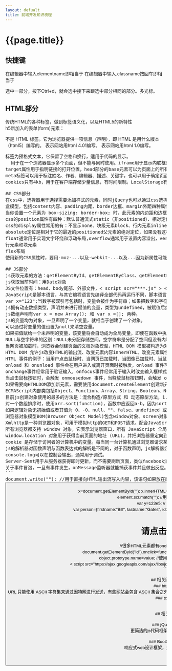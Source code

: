 ```yaml
---
layout: defualt
title: 前端开发知识梳理
---
```


# {{page.title}}

## 快捷键
在编辑器中输入elementname即相当于<elementname></elementname>
在编辑器中输入.classname按回车即相当于<div class="classname"></div>
选中一部分，按下Ctrl+d，就会选中接下来跟选中部分相同的部分。多光标。  

## HTML部分
传统HTML的各种标签，做到标签语义化，以及HTML5的新特性   
h5新加入的表单(form)元素：<datalist>、<keygen>、<output>。  
h5新加入的输入<input>类型(type):color、date、datetime、datetime-local、email、month、number、range、search、tel、time、url、week，不支持时被视为text。 
h5标准允许4中不同的属性语法，分别为：Empty、Unquoted、Double-quoted、Single-quoted。quoted意为引号。  
h5的canvas使用javascript在网页上画图，
<!DOCTYPE html> 不是 HTML 标签。它为浏览器提供一项信息（声明），即 HTML 是用什么版本（html5）编写的。  
<!DOCTYPE HTML PUBLIC "-//W3C//DTD HTML 4.01 Transitional//EN" "http://www.w3.org/TR/html4/loose.dtd">表示网站用html 4.01编写。  
<!DOCTYPE html PUBLIC "-//W3C//DTD XHTML 1.0 Transitional//EN" "http://www.w3.org/TR/xhtml1/DTD/xhtml1-transitional.dtd">表示网站用html 1.0编写。  
<pre>标签为预格式文本，它保留了空格和换行，适用于代码的显示。  
<frameset cols="" rows="" > <frame scr=""></frame> </frameset>用于在一个浏览器显示多个页面，但不能与<body>同时使用。iframe用于显示内联框架。   
target属性用于指明链接的打开位置，head部分的base元素可以为页面上的所有链接指明打开位置。  
meta标签可以用于标注姓名、作者、编辑器、描述、关键字，也可以用于确定页面显示方法及重定向（对于域名不确定的某些网站来说）。  
cookies只有4kb，用于在客户端存储少量信息，有时间限制。LocalStorage有8mb，用于在客户端存储数据，无时间限制。Session Storage用于在本地存储暂时性的数据，生命周期只有一个session的时间。  

## CSS部分
在css中，选择器用于选择需要添加样式的元素，同时jQuery也可以通过css选择器选取元素。  
盒模型，包括content内容、padding内距、border边框、margin外距四种属性。  
当你设置一个元素为 box-sizing: border-box; 时，此元素的内边距和边框不再会增加它的宽度，这种设置通常使用*选择器。  
css的position属性有四种：默认普通流式static（非positioned）、相对定位relative、绝对定位absolute、固定定位fixed   
css的display属性常用的有：不显示none、块级元素block、行内元素inline、行内块级元素inline-block，inline-block通常用来布局一堆小格子（例如淘宝商品）。   
absolute定位是相对于它的最近的positioned父元素的绝对定位，如果没有这样的父元素，则相对body进行绝对定位。  
float通常用于实现文字环绕和浮动布局,overflow通常用于设置内容溢出，vertical-align用于设置垂直对其方式，Z-index用于设置元素堆叠顺序。  
行元素和块元素  
flex布局  
使用新的CSS属性时，要用-moz-...以及-webkit-...以及...因为新属性可能对某些浏览器不兼容，需要从webkit和mozilla获取。  

## JS部分
js获取元素的方法：getElementById、getElementByClass、getElementByTagName，即通过ID、类名、标签名获取对应元素的对象  
js获取当前时间：用Date对象
JS文件位置有：head、body尾部、外部文件，&lt script scr="***.js" &gt &lt /script &gt  
JavaScript是脚本语言，与其它编程语言先编译全部代码再运行不同，脚本语言是逐行执行的。 
var x="123";当数字被双引号包括时，变量会被作为字符串；如果把数字和字符串相加，结果将成为字符串。   
js拥有动态数据类型，声明并未进行赋值的变量，类型为undefined，被赋值后类型自动转换为相应类型，再次以不同类型赋值后依然会进行自动转换。    
js数组声明有var x = new Array(); 和 var x =[]; 两种。  
js的变量均为对象，一旦声明了一个变量，就相当于创建了一个对象。  
可以通过将变量的值设置为null来清空变量。  
如果把值赋给一个未声明的变量，该变量将会自动成为全局变量，即使在函数中执行这个赋值操作。  
NULL与空字符串的区别：NULL未分配存储空间，空字符串是分配了空间但没有内容。  
当网页被加载时，浏览器会创建页面的文档对象模型，HTML DOM 模型被构造为对象的树。文档-根元素<html>-<head>/<body>-...  
HTML DOM 允许js改变HTML的输出流、改变元素内容innerHTML、改变元素属性、改变元素样式(CSS)以及添加或删除HTML元素。  
HTML 事件的例子：当用户点击鼠标时、当网页已加载时、当图像已加载时、当鼠标移动到元素上时、当输入字段被改变时、当提交 HTML 表单时、当用户触发按键时...  
onload 和 onunload 事件会在用户进入或离开页面时被触发，onload 事件可用于检测访问者的浏览器类型和浏览器版本，并基于这些信息来加载网页的正确版本，onload 和 onunload 事件可用于处理 cookie。  
onchange事件经常用于验证输入，onfocus事件经常用于输入时改变输入框样式。  
当点击鼠标按钮时，会触发 onmousedown 事件，当释放鼠标按钮时，会触发 onmouseup 事件，最后，当完成鼠标点击时，会触发 onclick 事件。  
如果需要向HTMLDOM添加新元素，需要使用document.createElement创建新元素，使用document.createTextNode创建一个文本节点，并用xxx.appendChild将文本节点追加到元素，然后用fatherElement.appendChild将子元素追加到父元素内。删除元素时，同时获取父子元素，使用fatherElement.removeChild(childElement);进行操作。  
ECMAScript内部类包括Object、Function、Array、String、Boolean、Number、Date、RegExp以及各种Error（EvalError、RangeError、ReferenceError、SyntaxError、TypeError、URIError）。  
目前js创建对象使用的最多的方法是：混合构造/原型方式 和 动态原型方法，1.成员变量使用构造方式，成员函数使用原型方式（prototype）；2.if (typeof Car._initialized == "undefined") { //原型方式添加成员函数  Car._initialized = true;}。  
对一个数组排序时，使用arr.sort(function)，函数中应返回a-b，因为sort排序会受到0的干扰。  
如果逻辑对象无初始值或者其值为 0、-0、null、""、false、undefined 或者 NaN，那么对象的值为 false。否则，其值为 true（即使当自变量为字符串 "false" 时）。  
浏览器对象模型BOM(Browser Object Model)包含window对象、screen对象、location对象、history对象、navigator对象、popupalter对象、timing对象、cookies对象。  	
Xmlhttp是一种浏览器对象，可用于模拟http的GET和POST请求。配合JavaScript可以实现页面数据在无刷新下的定时数据更新，如果应用在聊天室、文字直播上可以取得较好的视觉效果。  
所有浏览器都支持 window 对象，它表示浏览器窗口，所有 JavaScript 全局对象、函数以及变量均自动成为 window 对象的成员，甚至 HTML DOM 的 document 也是 window 对象的属性之一。  
window.location 对象用于获得当前页面的地址 (URL)，并把浏览器重定向到新的页面，重定向是浏览器重新发起一次http请求，与服务器端的转发不同，转发不经过浏览器。  
cookie 是存储于访问者的计算机中的变量。每当同一台计算机通过浏览器请求某个页面时，就会发送这个 cookie。你可以使用 JavaScript 来创建和取回 cookie 的值。  
js的解析器对函数声明与函数表达式的解析是不同的，对于函数声明，js解析器会优先读取，确保在所有代码执行之前声明已经被解析，而函数表达式，如同定义其它基本类型的变量一样，只在执行到某一句时才会对其进行解析  
console.log可以在控制台输出，通常用于调试。  
Server-Sent用于从服务器获得即时更新，而不需要刷新页面，类似facebook消息刷新。  
关于事件冒泡，一旦有事件发生，onMessage监听器就能捕获事件并且做出反应。WebWoker和ServerSent事件的数据都保存在event.data中。    
```  
document.write(""); //用于直接向HTML输出流写入内容，该语句如果放在函数中在文档加载完成后执行，则会覆盖原文档  
<button type="button" onclick="alter('')">  <!-- 弹出提示框，也可换为function执行函数 -->  
x=document.getElementById(""); x.innerHTML=""; //获取元素，并将内容写入该标签内嵌部分  
element.scr.match(""); //用以匹配元素的属性的内容  
var y=123e5; // 表示12300000  
var person={firstname:"Bill", lastname:"Gates", id:5566}; //js对象的初始化，调用为 object.property  
<h1 onclick="this.innerHTML='谢谢!'">请点击该文本</h1>  //很多HTML元素都有onclick方法，h1也有，p也有  
document.getElementById("id").onclick=function(){displayDate()};  //本句作用等同于上句  
object.prototype.name=value; //使用prototype可以向对象添加成员变量  
&lt script src="https://ajax.googleapis.com/ajax/libs/jquery/1.8.3/jquery.min.js" &gt &lt /script &gt //引用jQuery  
```  

## 相关网络协议
### http协议  
URL 只能使用 ASCII 字符集来通过因特网进行发送，有些网站会包含 ASCII 集合之外的字符，这时候就需要使用 "%" 其后跟随两位的十六进制数来替换非 ASCII 字符。  
### tcp协议


## 相关框架

### jQuery框架
更简洁的js代码框架，能更好地使用js  

### BootStrap框架
响应式web设计框架，封装了css，更快布局  
